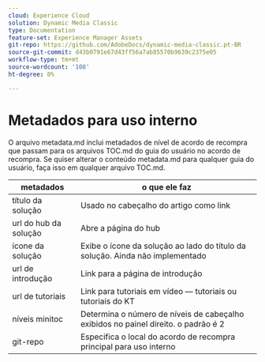 ```yaml
---
cloud: Experience Cloud
solution: Dynamic Media Classic
type: Documentation
feature-set: Experience Manager Assets
git-repo: https://github.com/AdobeDocs/dynamic-media-classic.pt-BR
source-git-commit: d43b0791e67d43ff56a7ab85570b9639c2375e05
workflow-type: tm+mt
source-wordcount: '108'
ht-degree: 0%

---
```



# Metadados para uso interno

O arquivo metadata.md inclui metadados de nível de acordo de recompra que passam para os arquivos TOC.md do guia do usuário no acordo de recompra. Se quiser alterar o conteúdo metadata.md para qualquer guia do usuário, faça isso em qualquer arquivo TOC.md.

| metadados | o que ele faz |
|--- |--- |
| título da solução | Usado no cabeçalho do artigo como link |
| url do hub da solução | Abre a página do hub |
| ícone da solução | Exibe o ícone da solução ao lado do título da solução. Ainda não implementado |
| url de introdução | Link para a página de introdução |
| url de tutoriais | Link para tutoriais em vídeo — tutoriais ou tutoriais do KT |
| níveis minitoc | Determina o número de níveis de cabeçalho exibidos no painel direito. o padrão é 2 |
| git-repo | Especifica o local do acordo de recompra principal para uso interno |

